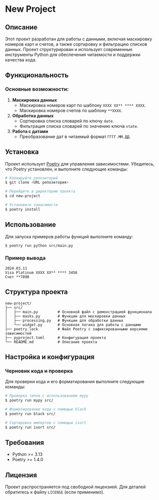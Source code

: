 # New Project

## Описание

Этот проект разработан для работы с данными, включая маскировку номеров карт и счетов, а также сортировку и фильтрацию списков данных. Проект структурирован и использует современные инструменты Python для обеспечения читаемости и поддержки качества кода.

## Функциональность

### Основные возможности:
1. **Маскировка данных**
   - Маскировка номеров карт по шаблону `XXXX XX** **** XXXX`.
   - Маскировка номеров счетов по шаблону `**XXXX`.
2. **Обработка данных**
   - Сортировка списка словарей по ключу `date`.
   - Фильтрация списка словарей по значению ключа `state`.
3. **Работа с датами**
   - Преобразование дат в читаемый формат `ГГГГ.ММ.ДД`.

## Установка

Проект использует [Poetry](https://python-poetry.org/) для управления зависимостями. Убедитесь, что Poetry установлен, и выполните следующие команды:

```bash
# Клонируйте репозиторий
$ git clone <URL репозитория>

# Перейдите в директорию проекта
$ cd new-project

# Установите зависимости
$ poetry install
```

## Использование

Для запуска примеров работы функций выполните команду:

```bash
$ poetry run python src/main.py
```

### Пример вывода

```plaintext
2024.03.11
Visa Platinum XXXX XX** **** 3456
Счет **7890
```

## Структура проекта

```
new-project/
├── src/
│   ├── main.py         # Основной файл с демонстрацией функционала
│   ├── masks.py        # Функции для маскировки данных
│   ├── processing.py   # Функции для обработки данных
│   └── widget.py       # Основная логика для работы с данными
├── poetry.lock         # Файл Poetry с зафиксированными версиями зависимостей
├── pyproject.toml      # Конфигурация проекта
└── README.md           # Описание проекта
```

## Настройка и конфигурация

### Черновик кода и проверка
Для проверки кода и его форматирования выполните следующие команды:

```bash
# Проверка типов с использованием mypy
$ poetry run mypy src/

# Форматирование кода с помощью black
$ poetry run black src/

# Сортировка импортов с помощью isort
$ poetry run isort src/
```

## Требования

- Python >= 3.13
- Poetry >= 1.4.0

## Лицензия

Проект распространяется под свободной лицензией. Для деталей обратитесь к файлу `LICENSE` (если применимо).


